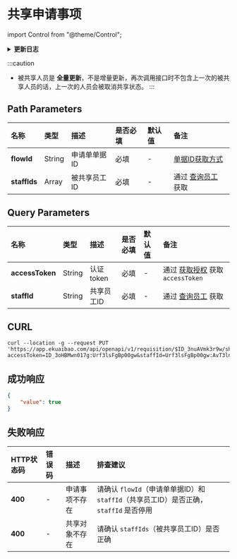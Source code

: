 # 共享申请事项

import Control from "@theme/Control";

<Control
method="PUT"
url="/api/openapi/v1/requisition/$`flowId`/share/[`staffIds`]"
/>

<details>
  <summary><b>更新日志</b></summary>
  <div>

- [**0.7.146**](/updateLog/update-log#07146)
  - 🆕 新增了本接口。

</div>
</details>

:::caution
- 被共享人员是 **全量更新**，不是增量更新，再次调用接口时不包含上一次的被共享人员的话，上一次的人员会被取消共享状态。
:::

## Path Parameters

| 名称 | 类型 | 描述 | 是否必填 | 默认值 | 备注 |
| :--- | :--- | :--- | :--- |:--- | :--- |
| **flowId**   | String | 申请单单据ID | 必填 | - | [单据ID获取方式](/docs/open-api/flows/question-answer#问题一) |
| **staffIds** | Array  | 被共享员工ID | 必填 | - | 通过 [查询员工](/docs/open-api/corporation/get-staff-ids) 获取 |


## Query Parameters

| 名称 | 类型 | 描述 | 是否必填 | 默认值 | 备注 |
| :--- | :--- | :--- | :--- |:--- | :--- |
| **accessToken** | String | 认证token | 必填 | - | 通过 [获取授权](/docs/open-api/getting-started/auth) 获取 `accessToken` |
| **staffId**     | String | 共享员工ID | 必填 | - | 通过 [查询员工](/docs/open-api/corporation/get-staff-ids) 获取 |

## CURL
```shell
curl --location -g --request PUT 'https://app.ekuaibao.com/api/openapi/v1/requisition/$ID_3nuAVmk3r9w/share/[Urf3lsFgBp00gw:ID_3ow_Xyy0MzM]?accessToken=ID_3oHBMwn017g:Urf3lsFgBp00gw&staffId=Urf3lsFgBp00gw:AvT3lntT8zzpWw'
```

## 成功响应
```json
{
    "value": true
}
```

## 失败响应
| HTTP状态码 | 错误码 | 描述 | 排查建议 |
| :--- | :--- | :--- | :--- |
| **400** | - | 申请事项不存在 | 请确认 `flowId`（申请单单据ID）和 `staffId`（共享员工ID）是否正确，`staffId` 是否停用 | 
| **400** | - | 共享对象不存在 | 请确认 `staffIds`（被共享员工ID）是否正确 | 


